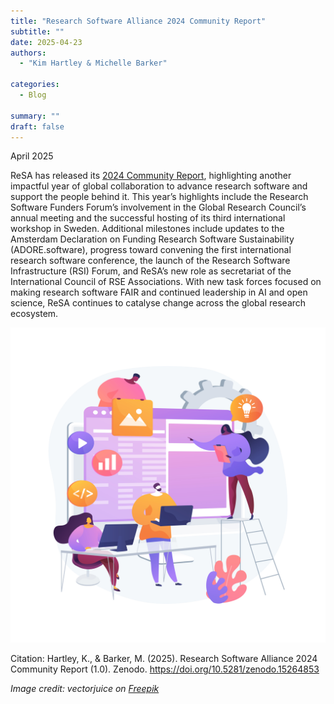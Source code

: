 ```yaml
---
title: "Research Software Alliance 2024 Community Report"
subtitle: ""
date: 2025-04-23
authors:
  - "Kim Hartley & Michelle Barker"

categories: 
  - Blog

summary: ""
draft: false
---
```


April 2025


ReSA has released its [2024 Community Report](https://doi.org/10.5281/zenodo.15264852), highlighting another impactful year of global collaboration to advance research software and support the people behind it. This year’s highlights include the Research Software Funders Forum’s involvement in the Global Research Council’s annual meeting and the successful hosting of its third international workshop in Sweden. Additional milestones include updates to the Amsterdam Declaration on Funding Research Software Sustainability (ADORE.software), progress toward convening the first international research software conference, the launch of the Research Software Infrastructure (RSI) Forum, and ReSA’s new role as secretariat of the International Council of RSE Associations. With new task forces focused on making research software FAIR and continued leadership in AI and open science, ReSA continues to catalyse change across the global research ecosystem.

![My Image](04-2025-blog.jpg)

Citation: Hartley, K., & Barker, M. (2025). Research Software Alliance 2024 Community Report (1.0). Zenodo. https://doi.org/10.5281/zenodo.15264853

_Image credit: vectorjuice on_ [_Freepik_](https://www.freepik.com/free-vector/software-development-team-abstract-concept-illustration_12291216.htm#fromView=search&page=1&position=31&uuid=f3d61d4a-b82f-4507-b58a-cd6aaaa78c20&query=%40vectorjuice+computers+and+software) 

